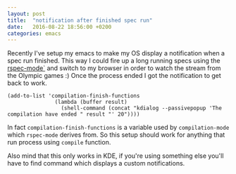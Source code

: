 ```yaml
---
layout: post
title:  "notification after finished spec run"
date:   2016-08-22 18:56:00 +0200
categories: emacs
---
```


Recently I've setup my emacs to make my OS display a notification when a spec run finished. This way I could fire up a long running specs using the [rspec-mode`](https://github.com/pezra/rspec-mode) and switch to my browser in order to watch the stream from the Olympic games :) Once the process ended I got the notification to get back to work.

```elisp
(add-to-list 'compilation-finish-functions
               (lambda (buffer result)
                 (shell-command (concat "kdialog --passivepopup 'The compilation have ended " result "' 20"))))
```

In fact `compilation-finish-functions` is a variable used by `compilation-mode` which `rspec-mode` derives from. So this setup should work for anything that run process using `compile` function.

Also mind that this only works in KDE, if you're using something else you'll have to find command which displays a custom notifications.
